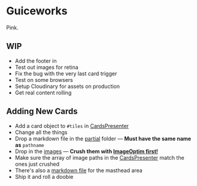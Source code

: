 # Guiceworks
Pink.

## WIP
- Add the footer in
- Test out images for retina
- Fix the bug with the very last card trigger
- Test on some browsers
- Setup Cloudinary for assets on production
- Get real content rolling

## Adding New Cards
- Add a card object to `#tiles` in [CardsPresenter](app/presenters/cards_presenter.rb)
- Change all the things
- Drop a markdown file in the [partial](app/views/main/partials) folder &mdash; **Must have the same name as** `pathname`
- Drop in the [images](app/assets/images) &mdash; **Crush them with [ImageOptim first!](http://imageoptim.com/)**
- Make sure the array of image paths in the [CardsPresenter](app/presenters/cards_presenter.rb) match the ones just crushed
- There's also a [markdown file](app/views/main/partials/_masthead_copy.html.md) for the masthead area
- Ship it and roll a doobie

